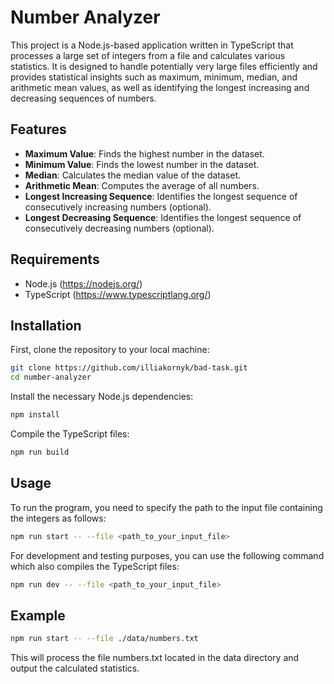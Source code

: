 # Number Analyzer

This project is a Node.js-based application written in TypeScript that processes a large set of integers from a file and calculates various statistics. It is designed to handle potentially very large files efficiently and provides statistical insights such as maximum, minimum, median, and arithmetic mean values, as well as identifying the longest increasing and decreasing sequences of numbers.

## Features

- **Maximum Value**: Finds the highest number in the dataset.
- **Minimum Value**: Finds the lowest number in the dataset.
- **Median**: Calculates the median value of the dataset.
- **Arithmetic Mean**: Computes the average of all numbers.
- **Longest Increasing Sequence**: Identifies the longest sequence of consecutively increasing numbers (optional).
- **Longest Decreasing Sequence**: Identifies the longest sequence of consecutively decreasing numbers (optional).

## Requirements

- Node.js (https://nodejs.org/)
- TypeScript (https://www.typescriptlang.org/)

## Installation

First, clone the repository to your local machine:

```bash
git clone https://github.com/illiakornyk/bad-task.git
cd number-analyzer
```

Install the necessary Node.js dependencies:

```bash
npm install
```

Compile the TypeScript files:

```bash
npm run build
```

## Usage

To run the program, you need to specify the path to the input file containing the integers as follows:

```bash
npm run start -- --file <path_to_your_input_file>
```

For development and testing purposes, you can use the following command which also compiles the TypeScript files:

```bash
npm run dev -- --file <path_to_your_input_file>
```

## Example

```bash
npm run start -- --file ./data/numbers.txt
```

This will process the file numbers.txt located in the data directory and output the calculated statistics.
